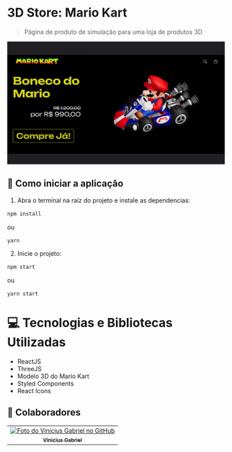 # 3D Store: Mario Kart

> Página de produto de simulação para uma loja de produtos 3D

<img src="./docs/preview-gif.gif" alt="Pré visualização da aplicação">

## 🚀 Como iniciar a aplicação

1. Abra o terminal na raíz do projeto e instale as dependencias:
```bash
npm install
```
ou
```bash
yarn
```

2. Inicie o projeto:
```bash
npm start
```
ou
```bash
yarn start
```

# 💻 Tecnologias e Bibliotecas Utilizadas

* ReactJS
* ThreeJS
* Modelo 3D do Mario Kart
* Styled Components
* React Icons

## 🤝 Colaboradores

<table>
  <tr>
    <td align="center">
      <a href="https://github.com/Vini7Dev" target="_blank">
        <img src="https://avatars3.githubusercontent.com/u/94920663" width="100px;" alt="Foto do Vinícius Gabriel no GitHub"/><br>
        <sub>
          <b>Vinícius Gabriel</b>
        </sub>
      </a>
    </td>
  </tr>
</table>
